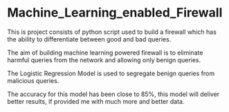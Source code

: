 # Machine_Learning_enabled_Firewall
This is project consists of python script used to build a firewall which has the ability to differentiate between 
good and bad queries.

The aim of building machine learning powered firewall is to eliminate harmful queries from the network and allowing only benign
queries.

The Logistic Regression Model is used to segregate benign queries from  malicious queries.

The accuracy for this model has been close to 85%, this model will deliver better results, if provided me with much more and 
better data.
